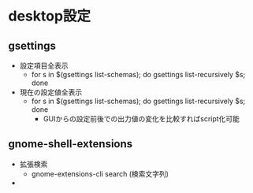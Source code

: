 # desktop設定

## gsettings

- 設定項目全表示
  - for s in $(gsettings list-schemas); do gsettings list-recursively $s; done
- 現在の設定値全表示
  - for s in $(gsettings list-schemas); do gsettings list-recursively $s; done
    - GUIからの設定前後での出力値の変化を比較すればscript化可能

## gnome-shell-extensions

- 拡張検索
  - gnome-extensions-cli search (検索文字列)
- 
